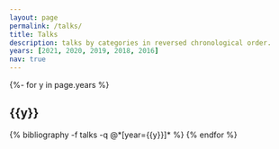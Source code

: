```yaml
---
layout: page
permalink: /talks/
title: Talks
description: talks by categories in reversed chronological order.
years: [2021, 2020, 2019, 2018, 2016]
nav: true
---
```



<div class="talks">

{%- for y in page.years %}
  <h2 class="year">{{y}}</h2>
  {% bibliography -f talks -q @*[year={{y}}]* %}
{% endfor %}

</div>
